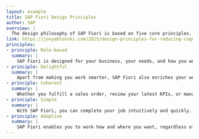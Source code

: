 ```yaml
---
layout: example
title: SAP Fiori Design Principles
author: SAP
overview: |
  The design philosophy of SAP Fiori is based on five core principles. SAP Fiori user experience is role-based, adaptive, simple, coherent, and delightful.
link: https://jonyablonski.com/2015/design-principles-for-reducing-cognitive-load/
principles:
- principle: Role-based
  summary: |
    SAP Fiori is designed for your business, your needs, and how you work. It draws from our broad insights on the multifaceted roles of today’s workforce. SAP Fiori provides the right information at the right time and reflects the way you actually work.
- principle: Delightful
  summary: |
    Apart from making you work smarter, SAP Fiori also enriches your work experience by allowing you to simply do your job.
- principle: Coherent
  summary: |
    Whether you fulfill a sales order, review your latest KPIs, or manage leave requests – SAP Fiori adheres to a consistent interaction and visual design language. Across the enterprise, you enjoy the same intuitive and consistent experience.
- principle: Simple
  summary: |
    With SAP Fiori, you can complete your job intuitively and quickly. SAP Fiori helps you focus on what is important – essential functions are easy to use and you can personalize the experience to focus on your relevant tasks and activities.
- principle: Adaptive
  summary: |
    SAP Fiori enables you to work how and where you want, regardless of the device you use. And, it provides relevant information that allows for instant insight.
---
```


